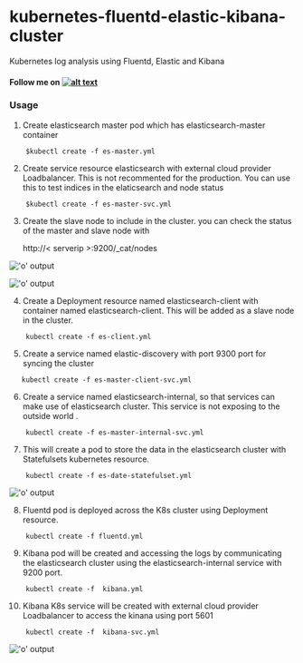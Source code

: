 # kubernetes-fluentd-elastic-kibana-cluster
Kubernetes log analysis using Fluentd, Elastic and Kibana


#### Follow me on [![alt text][1.1]][1]

### Usage

1. Create elasticsearch master pod which has elasticsearch-master container

```
    $kubectl create -f es-master.yml
```

2. Create service resource elasticsearch with external cloud provider Loadbalancer. This is not recommented for the production. You can use this to test indices in the elaticsearch and node status  

```
    $kubectl create -f es-master-svc.yml
```

3. Create the slave node to include in the cluster. you can check the status of the master and slave node with 

    http://< serverip >:9200/_cat/nodes

!['o' output](http://i.imgur.com/UmZsXYU.png)

!['o' output](http://i.imgur.com/KHetkud.png)

4. Create a Deployment resource named elasticsearch-client with container named elasticsearch-client. This will be added as a slave node
   in the cluster. 

```
    kubectl create -f es-client.yml
```

5. Create a service named  elastic-discovery with port 9300 port for syncing the cluster 

```
   kubectl create -f es-master-client-svc.yml
```

6. Create a service named elasticsearch-internal, so that services can make use of elasticsearch cluster. This service is not exposing to the outside world .

```
    kubectl create -f es-master-internal-svc.yml
```
 7. This will create a pod to store the data in the elasticsearch cluster with Statefulsets kubernetes resource. 
 
```
    kubectl create -f es-date-statefulset.yml
```
    
 !['o' output](http://i.imgur.com/WjMNfy0.png)

8. Fluentd pod is deployed across the K8s cluster using Deployment resource. 

```
    kubectl create -f fluentd.yml
```
9.  Kibana pod will be created and accessing the logs by communicating the elasticsearch cluster using the elasticsearch-internal service with 9200 port.

```
    kubectl create -f  kibana.yml 
 ``` 
 
 10. Kibana K8s service will be created with external cloud provider Loadbalancer to access the kinana using port 5601

```
    kubectl create -f  kibana-svc.yml 
 ``` 

!['o' output](http://i.imgur.com/CcptHnN.png)



[1.1]: http://i.imgur.com/tXSoThF.png (twitter icon with padding)
[1]: http://www.twitter.com/rahulkrishnanra

